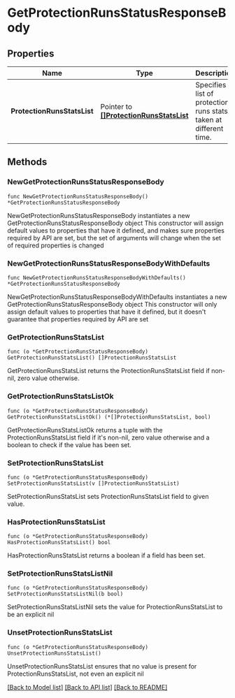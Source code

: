 # GetProtectionRunsStatusResponseBody

## Properties

Name | Type | Description | Notes
------------ | ------------- | ------------- | -------------
**ProtectionRunsStatsList** | Pointer to [**[]ProtectionRunsStatsList**](ProtectionRunsStatsList.md) | Specifies a list of protection runs stats taken at different time. | [optional] 

## Methods

### NewGetProtectionRunsStatusResponseBody

`func NewGetProtectionRunsStatusResponseBody() *GetProtectionRunsStatusResponseBody`

NewGetProtectionRunsStatusResponseBody instantiates a new GetProtectionRunsStatusResponseBody object
This constructor will assign default values to properties that have it defined,
and makes sure properties required by API are set, but the set of arguments
will change when the set of required properties is changed

### NewGetProtectionRunsStatusResponseBodyWithDefaults

`func NewGetProtectionRunsStatusResponseBodyWithDefaults() *GetProtectionRunsStatusResponseBody`

NewGetProtectionRunsStatusResponseBodyWithDefaults instantiates a new GetProtectionRunsStatusResponseBody object
This constructor will only assign default values to properties that have it defined,
but it doesn't guarantee that properties required by API are set

### GetProtectionRunsStatsList

`func (o *GetProtectionRunsStatusResponseBody) GetProtectionRunsStatsList() []ProtectionRunsStatsList`

GetProtectionRunsStatsList returns the ProtectionRunsStatsList field if non-nil, zero value otherwise.

### GetProtectionRunsStatsListOk

`func (o *GetProtectionRunsStatusResponseBody) GetProtectionRunsStatsListOk() (*[]ProtectionRunsStatsList, bool)`

GetProtectionRunsStatsListOk returns a tuple with the ProtectionRunsStatsList field if it's non-nil, zero value otherwise
and a boolean to check if the value has been set.

### SetProtectionRunsStatsList

`func (o *GetProtectionRunsStatusResponseBody) SetProtectionRunsStatsList(v []ProtectionRunsStatsList)`

SetProtectionRunsStatsList sets ProtectionRunsStatsList field to given value.

### HasProtectionRunsStatsList

`func (o *GetProtectionRunsStatusResponseBody) HasProtectionRunsStatsList() bool`

HasProtectionRunsStatsList returns a boolean if a field has been set.

### SetProtectionRunsStatsListNil

`func (o *GetProtectionRunsStatusResponseBody) SetProtectionRunsStatsListNil(b bool)`

 SetProtectionRunsStatsListNil sets the value for ProtectionRunsStatsList to be an explicit nil

### UnsetProtectionRunsStatsList
`func (o *GetProtectionRunsStatusResponseBody) UnsetProtectionRunsStatsList()`

UnsetProtectionRunsStatsList ensures that no value is present for ProtectionRunsStatsList, not even an explicit nil

[[Back to Model list]](../README.md#documentation-for-models) [[Back to API list]](../README.md#documentation-for-api-endpoints) [[Back to README]](../README.md)


